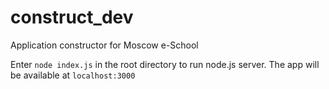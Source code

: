 # construct_dev 
Application constructor for Moscow e-School

Enter ```node index.js``` in the root directory to run node.js server. The app will be available at `localhost:3000`

